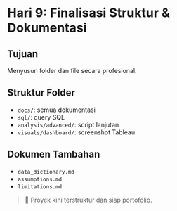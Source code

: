 # Hari 9: Finalisasi Struktur & Dokumentasi

## Tujuan
Menyusun folder dan file secara profesional.

## Struktur Folder
- `docs/`: semua dokumentasi
- `sql/`: query SQL
- `analysis/advanced/`: script lanjutan
- `visuals/dashboard/`: screenshot Tableau

## Dokumen Tambahan
- `data_dictionary.md`
- `assumptions.md`
- `limitations.md`

> 📁 Proyek kini terstruktur dan siap portofolio.
